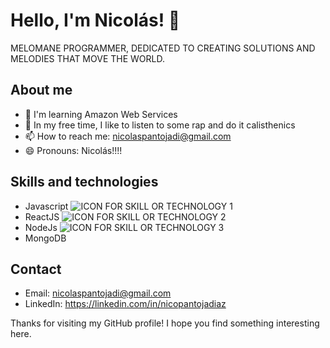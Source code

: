 # Hello, I'm Nicolás! 👋

MELOMANE PROGRAMMER, DEDICATED TO CREATING SOLUTIONS AND MELODIES THAT MOVE THE WORLD.

## About me 
- 🌱 I'm learning Amazon Web Services
- 🎵 In my free time, I like to listen to some rap and do it calisthenics
- 📫 How to reach me: nicolaspantojadi@gmail.com
- 😄 Pronouns: Nicolás!!!!

## Skills and technologies
- Javascript ![ICON FOR SKILL OR TECHNOLOGY 1](https://upload.wikimedia.org/wikipedia/commons/9/99/Unofficial_JavaScript_logo_2.svg)
- ReactJS ![ICON FOR SKILL OR TECHNOLOGY 2](link/to/icon)
- NodeJs ![ICON FOR SKILL OR TECHNOLOGY 3](link/to/icon)
- MongoDB 

## Contact
- Email: nicolaspantojadi@gmail.com
- LinkedIn: https://linkedin.com/in/nicopantojadiaz

Thanks for visiting my GitHub profile! I hope you find something interesting here.
